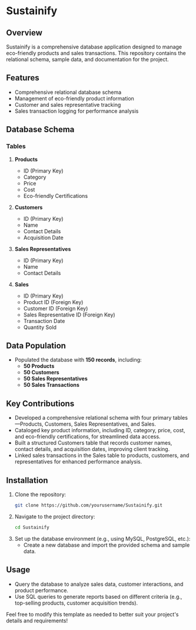 # Sustainify

## Overview
Sustainify is a comprehensive database application designed to manage eco-friendly products and sales transactions. This repository contains the relational schema, sample data, and documentation for the project.

## Features
- Comprehensive relational database schema
- Management of eco-friendly product information
- Customer and sales representative tracking
- Sales transaction logging for performance analysis

## Database Schema
### Tables
1. **Products**
   - ID (Primary Key)
   - Category
   - Price
   - Cost
   - Eco-friendly Certifications

2. **Customers**
   - ID (Primary Key)
   - Name
   - Contact Details
   - Acquisition Date

3. **Sales Representatives**
   - ID (Primary Key)
   - Name
   - Contact Details

4. **Sales**
   - ID (Primary Key)
   - Product ID (Foreign Key)
   - Customer ID (Foreign Key)
   - Sales Representative ID (Foreign Key)
   - Transaction Date
   - Quantity Sold

## Data Population
- Populated the database with **150 records**, including:
  - **50 Products**
  - **50 Customers**
  - **50 Sales Representatives**
  - **50 Sales Transactions**

## Key Contributions
- Developed a comprehensive relational schema with four primary tables—Products, Customers, Sales Representatives, and Sales.
- Cataloged key product information, including ID, category, price, cost, and eco-friendly certifications, for streamlined data access.
- Built a structured Customers table that records customer names, contact details, and acquisition dates, improving client tracking.
- Linked sales transactions in the Sales table to products, customers, and representatives for enhanced performance analysis.

## Installation
1. Clone the repository:
   ```bash
   git clone https://github.com/yourusername/Sustainify.git
   ```
2. Navigate to the project directory:
   ```bash
   cd Sustainify
   ```
3. Set up the database environment (e.g., using MySQL, PostgreSQL, etc.):
   - Create a new database and import the provided schema and sample data.

## Usage
- Query the database to analyze sales data, customer interactions, and product performance.
- Use SQL queries to generate reports based on different criteria (e.g., top-selling products, customer acquisition trends).

Feel free to modify this template as needed to better suit your project's details and requirements!
